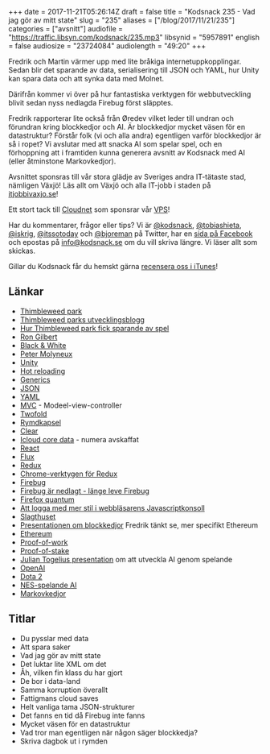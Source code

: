 +++
date = 2017-11-21T05:26:14Z
draft = false
title = "Kodsnack 235 - Vad jag gör av mitt state"
slug = "235"
aliases = ["/blog/2017/11/21/235"]
categories = ["avsnitt"]
audiofile = "https://traffic.libsyn.com/kodsnack/235.mp3"
libsynid = "5957891"
english = false
audiosize = "23724084"
audiolength = "49:20"
+++

Fredrik och Martin värmer upp med lite bråkiga internetuppkopplingar. Sedan blir det sparande av data, serialisering till JSON och YAML, hur Unity kan spara data och att synka data med Molnet.

Därifrån kommer vi över på hur fantastiska verktygen för webbutveckling blivit sedan nyss nedlagda Firebug först släpptes.

Fredrik rapporterar lite också från Øredev vilket leder till undran och förundran kring blockkedjor och AI. Är blockkedjor mycket väsen för en datastruktur? Förstår folk (vi och alla andra) egentligen varför blockkedjor är så i ropet? Vi avslutar med att snacka AI som spelar spel, och en förhoppning att i framtiden kunna generera avsnitt av Kodsnack med AI (eller åtminstone Markovkedjor).

Avsnittet sponsras till vår stora glädje av Sveriges andra IT-tätaste stad, nämligen Växjö! Läs allt om Växjö och alla IT-jobb i staden på [itjobbivaxjo.se](http://www.itjobbivaxjo.se/)!

Ett stort tack till [Cloudnet](http://www.cloudnet.se) som sponsrar vår [VPS](http://en.wikipedia.org/wiki/Virtual_private_server)!

Har du kommentarer, frågor eller tips? Vi är [@kodsnack](https://www.twitter.com/kodsnack), [@tobiashieta](https://www.twitter.com/tobiashieta), [@iskrig](https://www.twitter.com/iskrig), [@itssotoday](https://twitter.com/itssotoday) och [@bjoreman](https://www.twitter.com/bjoreman) på Twitter, har en [sida på Facebook](https://www.facebook.com/kodsnack) och epostas på [info@kodsnack.se](mailto:info@kodsnack.se) om du vill skriva längre. Vi läser allt som skickas.

Gillar du Kodsnack får du hemskt gärna [recensera oss i iTunes](http://itunes.apple.com/se/podcast/kodsnack/id561631498?l=en)!

## Länkar ##
* [Thimbleweed park](https://en.wikipedia.org/wiki/Thimbleweed_Park)
* [Thimbleweed parks utvecklingsblogg](https://blog.thimbleweedpark.com/)
* [Hur Thimbleweed park fick sparande av spel](https://blog.thimbleweedpark.com/savegame)
* [Ron Gilbert](https://en.wikipedia.org/wiki/Ron_Gilbert)
* [Black & White](https://en.wikipedia.org/wiki/Black_%26_White_%28video_game%29)
* [Peter Molyneux](https://en.wikipedia.org/wiki/Peter_Molyneux)
* [Unity](https://en.wikipedia.org/wiki/Unity_%28game_engine%29)
* [Hot reloading](https://code-cartoons.com/hot-reloading-and-time-travel-debugging-what-are-they-3c8ed2812f35)
* [Generics](https://en.wikipedia.org/wiki/Generic_programming)
* [JSON](https://en.wikipedia.org/wiki/JSON)
* [YAML](https://en.wikipedia.org/wiki/YAML)
* [MVC](https://en.wikipedia.org/wiki/Model%E2%80%93view%E2%80%93controller) - Modeel-view-controller
* [Twofold](https://twofoldinc.com/)
* [Rymdkapsel](https://rymdkapsel.com/)
* [Clear](https://itunes.apple.com/gb/app/clear-tasks-reminders-to-do/id493136154?mt=8)
* [Icloud core data](https://mjtsai.com/blog/2016/06/17/the-deprecation-of-icloud-core-data/) - numera avskaffat
* [React](https://reactjs.org/)
* [Flux](https://facebook.github.io/flux/docs/overview.html)
* [Redux](https://redux.js.org/)
* [Chrome-verktygen för Redux](http://extension.remotedev.io/)
* [Firebug](https://en.wikipedia.org/wiki/Firebug_%28software%29)
* [Firebug är nedlagt - länge leve Firebug](https://hacks.mozilla.org/2017/10/saying-goodbye-to-firebug/)
* [Firefox quantum](https://blog.mozilla.org/blog/2017/11/14/introducing-firefox-quantum/)
* [Att logga med mer stil i webbläsarens Javascriptkonsoll](https://developer.mozilla.org/sv-SE/docs/Web/API/Console)
* [Slagthuset](http://slagthus.se/)
* [Presentationen om blockkedjor](https://vimeo.com/241874026) Fredrik tänkt se, mer specifikt Ethereum
* [Ethereum](https://en.wikipedia.org/wiki/Ethereum)
* [Proof-of-work](https://en.wikipedia.org/wiki/Proof-of-work_system)
* [Proof-of-stake](https://en.wikipedia.org/wiki/Proof-of-stake)
* [Julian Togelius presentation](https://vimeo.com/242794067) om att utveckla AI genom spelande
* [OpenAI](https://en.wikipedia.org/wiki/OpenAI)
* [Dota 2](https://en.wikipedia.org/wiki/Dota_2)
* [NES-spelande AI](http://www.cs.cmu.edu/~tom7/mario/)
* [Markovkedjor](https://en.wikipedia.org/wiki/Markov_chain)

## Titlar ##
* Du pysslar med data
* Att spara saker
* Vad jag gör av mitt state
* Det luktar lite XML om det
* Åh, vilken fin klass du har gjort
* De bor i data-land
* Samma korruption överallt
* Fattigmans cloud saves
* Helt vanliga tama JSON-strukturer
* Det fanns en tid då Firebug inte fanns
* Mycket väsen för en datastruktur
* Vad tror man egentligen när någon säger blockkedja?
* Skriva dagbok ut i rymden
